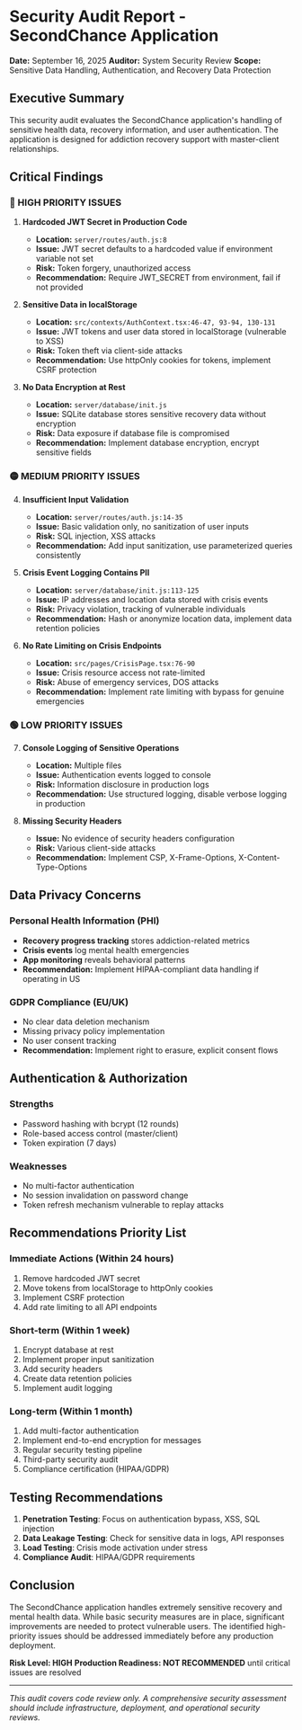 # Security Audit Report - SecondChance Application
**Date:** September 16, 2025
**Auditor:** System Security Review
**Scope:** Sensitive Data Handling, Authentication, and Recovery Data Protection

## Executive Summary
This security audit evaluates the SecondChance application's handling of sensitive health data, recovery information, and user authentication. The application is designed for addiction recovery support with master-client relationships.

## Critical Findings

### 🔴 HIGH PRIORITY ISSUES

1. **Hardcoded JWT Secret in Production Code**
   - **Location:** `server/routes/auth.js:8`
   - **Issue:** JWT secret defaults to a hardcoded value if environment variable not set
   - **Risk:** Token forgery, unauthorized access
   - **Recommendation:** Require JWT_SECRET from environment, fail if not provided

2. **Sensitive Data in localStorage**
   - **Location:** `src/contexts/AuthContext.tsx:46-47, 93-94, 130-131`
   - **Issue:** JWT tokens and user data stored in localStorage (vulnerable to XSS)
   - **Risk:** Token theft via client-side attacks
   - **Recommendation:** Use httpOnly cookies for tokens, implement CSRF protection

3. **No Data Encryption at Rest**
   - **Location:** `server/database/init.js`
   - **Issue:** SQLite database stores sensitive recovery data without encryption
   - **Risk:** Data exposure if database file is compromised
   - **Recommendation:** Implement database encryption, encrypt sensitive fields

### 🟡 MEDIUM PRIORITY ISSUES

4. **Insufficient Input Validation**
   - **Location:** `server/routes/auth.js:14-35`
   - **Issue:** Basic validation only, no sanitization of user inputs
   - **Risk:** SQL injection, XSS attacks
   - **Recommendation:** Add input sanitization, use parameterized queries consistently

5. **Crisis Event Logging Contains PII**
   - **Location:** `server/database/init.js:113-125`
   - **Issue:** IP addresses and location data stored with crisis events
   - **Risk:** Privacy violation, tracking of vulnerable individuals
   - **Recommendation:** Hash or anonymize location data, implement data retention policies

6. **No Rate Limiting on Crisis Endpoints**
   - **Location:** `src/pages/CrisisPage.tsx:76-90`
   - **Issue:** Crisis resource access not rate-limited
   - **Risk:** Abuse of emergency services, DOS attacks
   - **Recommendation:** Implement rate limiting with bypass for genuine emergencies

### 🟢 LOW PRIORITY ISSUES

7. **Console Logging of Sensitive Operations**
   - **Location:** Multiple files
   - **Issue:** Authentication events logged to console
   - **Risk:** Information disclosure in production logs
   - **Recommendation:** Use structured logging, disable verbose logging in production

8. **Missing Security Headers**
   - **Issue:** No evidence of security headers configuration
   - **Risk:** Various client-side attacks
   - **Recommendation:** Implement CSP, X-Frame-Options, X-Content-Type-Options

## Data Privacy Concerns

### Personal Health Information (PHI)
- **Recovery progress tracking** stores addiction-related metrics
- **Crisis events** log mental health emergencies
- **App monitoring** reveals behavioral patterns
- **Recommendation:** Implement HIPAA-compliant data handling if operating in US

### GDPR Compliance (EU/UK)
- No clear data deletion mechanism
- Missing privacy policy implementation
- No user consent tracking
- **Recommendation:** Implement right to erasure, explicit consent flows

## Authentication & Authorization

### Strengths
- Password hashing with bcrypt (12 rounds)
- Role-based access control (master/client)
- Token expiration (7 days)

### Weaknesses
- No multi-factor authentication
- No session invalidation on password change
- Token refresh mechanism vulnerable to replay attacks

## Recommendations Priority List

### Immediate Actions (Within 24 hours)
1. Remove hardcoded JWT secret
2. Move tokens from localStorage to httpOnly cookies
3. Implement CSRF protection
4. Add rate limiting to all API endpoints

### Short-term (Within 1 week)
1. Encrypt database at rest
2. Implement proper input sanitization
3. Add security headers
4. Create data retention policies
5. Implement audit logging

### Long-term (Within 1 month)
1. Add multi-factor authentication
2. Implement end-to-end encryption for messages
3. Regular security testing pipeline
4. Third-party security audit
5. Compliance certification (HIPAA/GDPR)

## Testing Recommendations

1. **Penetration Testing**: Focus on authentication bypass, XSS, SQL injection
2. **Data Leakage Testing**: Check for sensitive data in logs, API responses
3. **Load Testing**: Crisis mode activation under stress
4. **Compliance Audit**: HIPAA/GDPR requirements

## Conclusion

The SecondChance application handles extremely sensitive recovery and mental health data. While basic security measures are in place, significant improvements are needed to protect vulnerable users. The identified high-priority issues should be addressed immediately before any production deployment.

**Risk Level: HIGH**
**Production Readiness: NOT RECOMMENDED** until critical issues are resolved

---
*This audit covers code review only. A comprehensive security assessment should include infrastructure, deployment, and operational security reviews.*